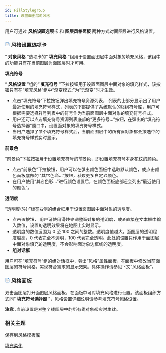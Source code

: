 ```yaml
---
id: FillStylegroup
title: 设置面图层的风格
---
```

用户可通过 **风格设置选项卡** 和 **图层风格面板** 两种方式对面图层进行风格设置。

### ![](../../img/read.gif) 风格设置选项卡

“ **对象风格** ”选项卡的“ **填充风格** ”组用于设置面图层中面对象的填充风格，该组中的功能只有在当前图层为面图层时才可用。

**填充符号**

“ **风格设置** ”组的“ **填充符号**
”下拉按钮用于设置面图层中面对象的填充样式，该按钮只有在“填充风格”组中“渐变模式:”为“无渐变”时才生效。

* 点击“填充符号”下拉按钮弹出填充符号资源列表， 列表的上部分显示出了用户最近使用的填充符号样式，列表的下部提供了系统默认的根组符号库，用户可根据需要选择符号列表中的符号作为当前面图层中面对象的填充符号样式。
* 用户还可以点击填充符号资源列表底部的“更多符号...”按钮，在弹出的“填充符号选择器”窗口中，设置面对象的填充符号样式。
* 当用户选择了某个填充符号样式后，当前面图层中的所有面对象都会按选中的填充符号样式实时显示。
  
**前景色**

“前景色”下拉按钮用于设置填充符号的前景色，即设置填充符号本身花纹的颜色。

* 点击“前景色”下拉按钮，用户可以在弹出颜色面板中选取默认颜色，或点击颜色面板底部的 “其它色彩...”按钮，获取更多自定义颜色。
* 在用户使用“其它色彩...”进行颜色设置后，在颜色面板底部还会列出“最近使用的颜色”。
  
**透明度**

“透明度(%):”标签右侧的组合框用于设置面图层中面对象的透明度。

* 点击该按钮， 用户可使用滑块来调整面对象的透明度，或者直接在文本框中输入数值，设置的透明效果将在地图上实时显示。
* 透明度的数值范围为 0 至 100 之间的整数。透明度值越大，面图层的透明程度越高，0 代表完全不透明，100 代表完全透明。此处的设置只作用于面图层中面对象填充的透明度，不会影响面对象边框线的透明度。
* **组对话框**

用户可在“填充符号”组的组对话框中，弹出“风格”属性面板，在面板中修改当前面图层的符号风格，实现符合需求的显示效果。具体操作请参见下文“风格面板”。

### ![](../../img/read.gif) 风格面板

双击面图层打开面图层风格面板，在面板中可对填充风格进行设置。该面板组织方式同“ **填充符号选择器**
”，风格设置详细说明请参考[填充符号风格设置](FillSymStyle)。

**注意** :当前设置是对整个线图层中的所有线对象都实时生效。

### 相关主题

[保存到风格模板库](DTv2_SaveStyleTempl)

[填充柔化](MapSoften)

